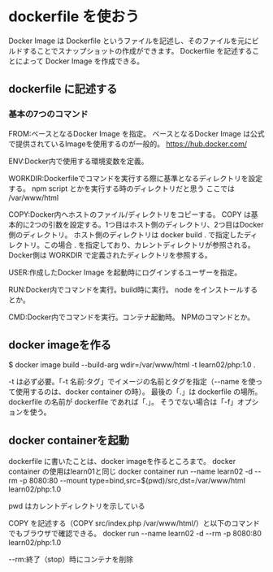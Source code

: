 # dockerfile を使おう
Docker Image は Dockerfile というファイルを記述し、そのファイルを元にビルドすることでスナップショットの作成ができます。
Dockerfile を記述することによって Docker Image を作成できる。

## dockerfile に記述する
### 基本の7つのコマンド
FROM:ベースとなるDocker Image を指定。
ベースとなるDocker Image は公式で提供されているImageを使用するのが一般的。
https://hub.docker.com/

ENV:Docker内で使用する環境変数を定義。

WORKDIR:Dockerfileでコマンドを実行する際に基準となるディレクトリを設定する。
npm script とかを実行する時のディレクトリだと思う
ここでは /var/www/html

COPY:Docker内へホストのファイル/ディレクトリをコピーする。
COPY は基本的に2つの引数を設定する。1つ目はホスト側のディレクトリ、2つ目はDocker側のディレクトリ。
ホスト側のディレクトリは docker build . で指定したディレクトリ。この場合 . を指定しており、カレントディレクトリが参照される。
Docker側は WORKDIR で定義されたディレクトリを参照する。

USER:作成したDocker Image を起動時にログインするユーザーを指定。

RUN:Docker内でコマンドを実行。build時に実行。
node をインストールするとか。

CMD:Docker内でコマンドを実行。コンテナ起動時。
NPMのコマンドとか。

## docker imageを作る
$ docker image build --build-arg wdir=/var/www/html -t learn02/php:1.0 .

-t は必ず必要。「-t 名前:タグ」でイメージの名前とタグを指定（--name を使って使用するのは、docker container の時）。
最後の「.」は dockerfile の場所。dockerfile の名前が dockerfile であれば「.」。
そうでない場合は「-f」オプションを使う。

## docker containerを起動
dockerfile に書いたことは、docker imageを作るところまで。
docker container の使用はlearn01と同じ
docker container run --name learn02 -d --rm -p 8080:80 --mount type=bind,src=$(pwd)/src,dst=/var/www/html learn02/php:1.0

pwd はカレントディレクトリを示している

COPY を記述する（COPY src/index.php /var/www/html/）と以下のコマンドでもブラウザで確認できる。
docker run --name learn02 -d --rm -p 8080:80 learn02/php:1.0

--rm:終了（stop）時にコンテナを削除